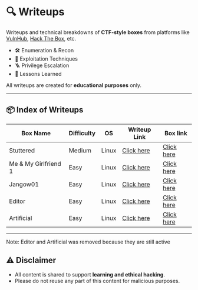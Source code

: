 # 🔍 Writeups

Writeups and technical breakdowns of **CTF-style boxes** from platforms like [VulnHub](https://vulnhub.com), [Hack The Box](https://hackthebox.com), etc.

- 🛠️ Enumeration & Recon
- 🎯 Exploitation Techniques
- 🪜 Privilege Escalation
- 🧠 Lessons Learned

All writeups are created for **educational purposes** only.

---

## 📦 Index of Writeups

|       Box Name        | Difficulty |    OS   |                     Writeup Link                    |                        Box link                               |
|-----------------------|------------|---------|-----------------------------------------------------|---------------------------------------------------------------|
|Stuttered              | Medium     | Linux   | [Click here](htb/strutted/README.md)                | [Click here](https://app.hackthebox.com/machines/Strutted)    |
| Me & My Girlfriend 1  |    Easy    |  Linux  | [Click here](VMs/Me_and_My_Girlfriend_1/README.md)  | [Click here](https://www.vulnhub.com/entry/me-and-my-girlfriend-1,409/)|
| Jangow01              | Easy       | Linux   | [Click here](VMs/jangow1/README.md)                 | [Click here](https://www.vulnhub.com/entry/jangow-101,754/)   |
|Editor                 | Easy       | Linux   | [Click here](htb/editor/README.md)                  | [Click here](https://app.hackthebox.com/machines/Editor)      |
|Artificial             | Easy       | Linux   | [Click here](htb/aritificial/README.md)             | [Click here](https://app.hackthebox.com/machines/Artificial)  |

---
Note: Editor and Artificial was removed because they are still active
## ⚠️ Disclaimer

- All content is shared to support **learning and ethical hacking**.
- Please do not reuse any part of this content for malicious purposes.
